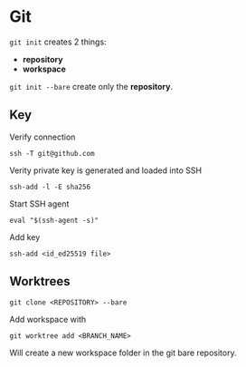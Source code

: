 # Git

`git init` creates 2 things:

- **repository**
- **workspace**

`git init --bare` create only the **repository**.

## Key

Verify connection

```
ssh -T git@github.com
```

Verity private key is generated and loaded into SSH

```
ssh-add -l -E sha256
```

Start SSH agent

```
eval "$(ssh-agent -s)"
```

Add key

```
ssh-add <id_ed25519 file>
```

## Worktrees

```
git clone <REPOSITORY> --bare
```

Add workspace with

```
git worktree add <BRANCH_NAME>
```

Will create a new workspace folder in the git bare repository.
